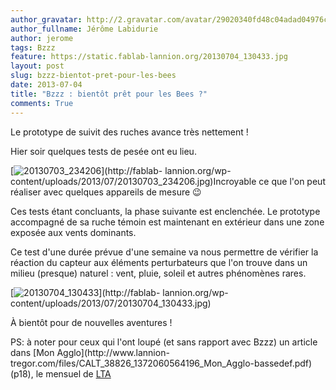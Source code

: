```yaml
---
author_gravatar: http://2.gravatar.com/avatar/29020340fd48c04adad04976cb909b4f?s=96&d=mm&r=g
author_fullname: Jérôme Labidurie
author: jerome
tags: Bzzz
feature: https://static.fablab-lannion.org/20130704_130433.jpg
layout: post
slug: bzzz-bientot-pret-pour-les-bees
date: 2013-07-04
title: "Bzzz : bientôt prêt pour les Bees ?"
comments: True
---
```

Le prototype de suivit des ruches avance très nettement !

Hier soir quelques tests de pesée ont eu lieu.

[![20130703_234206](https://static.fablab-lannion.org/20130703_234206-225x300.jpg)](http://fablab-
lannion.org/wp-content/uploads/2013/07/20130703_234206.jpg)Incroyable ce que
l'on peut réaliser avec quelques appareils de mesure 😉

Ces tests étant concluants, la phase suivante est enclenchée. Le prototype
accompagné de sa ruche témoin est maintenant en extérieur dans une zone
exposée aux vents dominants.

Ce test d'une durée prévue d'une semaine va nous permettre de vérifier la
réaction du capteur aux éléments perturbateurs que l'on trouve dans un milieu
(presque) naturel : vent, pluie, soleil et autres phénomènes rares.

[![20130704_130433](https://static.fablab-lannion.org/20130704_130433-300x225.jpg)](http://fablab-
lannion.org/wp-content/uploads/2013/07/20130704_130433.jpg)

À bientôt pour de nouvelles aventures !

PS: à noter pour ceux qui l'ont loupé (et sans rapport avec Bzzz) un article
dans [Mon Agglo](http://www.lannion-
tregor.com/files/CALT_38826_1372060564196_Mon_Agglo-bassedef.pdf) (p18), le
mensuel de [LTA](http://www.lannion-tregor.com/)


